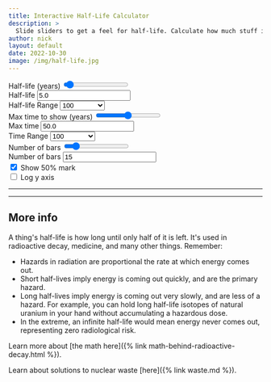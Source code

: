 ```yaml
---
title: Interactive Half-Life Calculator
description: >
  Slide sliders to get a feel for half-life. Calculate how much stuff is left after a few half-lives.
author: nick
layout: default
date: 2022-10-30
image: /img/half-life.jpg
---
```


<div class="row">
<div class="col-12" markdown="1">

<div class="row">
<div class="col-8" markdown="1">
<label for="halflife" class="form-label">Half-life (years)</label>
<input type="range" value="5.0" step="1" min="1" class="form-range" id="halflife">
</div>
<div class="col-2" markdown="1">
<label for="value">Half-life</label>
<input type="input" value="5.0" class="form-control" id="value">
</div>
<div class="col-2">
<label for="hl-range-select">Half-life Range</label>
<select class="form-select" aria-label="Half-life Range" id="hl-range-select">
  <option value="100">100</option>
  <option value="1000">1,000</option>
  <option value="10000">10,000</option>
  <option value="100000">100,000</option>
  <option value="1000000">1,000,000</option>
  <option value="10000000">10,000,000</option>
</select>
</div>
</div>
<div class="row">

<div class="col-3" markdown="1">
<label for="maxtime" class="form-label">Max time to show (years)</label>
<input type="range" value="50.0" min="1" step="1" class="form-range" id="maxtime">
</div>
<div class="col-1" markdown="1">
<label for="maxtime-val">Max time</label>
<input type="input" value="50.0" class="form-control" id="maxtime-val">
</div>
<div class="col-2">
<label for="time-range-select">Time Range</label>
<select class="form-select" aria-label="Time Range" id="time-range-select">
  <option value="100">100</option>
  <option value="1000">1,000</option>
  <option value="10000">10,000</option>
  <option value="100000">100,000</option>
  <option value="1000000">1,000,000</option>
  <option value="10000000">10,000,000</option>
</select>
</div>
<div class="col-2" markdown="1">
<label for="numbars-range" class="form-label">Number of bars</label>
<input type="range" value="15" min="1" step="1" class="form-range" id="numbars-range">
</div>
<div class="col-2" markdown="1">
<label for="numbars-val" class="form-label">Number of bars</label>
<input type="input" value="15" class="form-control" id="numbars-val">
</div>
<div class="col-2" markdown="1">
<!-- disable logx for now b/c bars get misleadingly wide -->
<div class="form-check">
  <input hidden class="form-check-input" type="checkbox" value="" id="logx">
  <label hidden class="form-check-label" for="logx">
    Log x axis
  </label>
</div>
<div class="form-check">
  <input class="form-check-input" type="checkbox" checked value="" id="hlnote">
  <label class="form-check-label" for="hlnote">
    Show 50% mark
  </label>
</div>
<div class="form-check">
  <input class="form-check-input" type="checkbox" value="" id="logy" >
  <label class="form-check-label" for="logy">
    Log y axis
  </label>
</div>
</div>

</div>

<hr/>

<div class="row">
<div class="col-md-12" id='plot'></div>
</div>

<hr/>

## More info

A thing's half-life is how long until only half of it is left. It's used
in radioactive decay, medicine, and many other things. Remember:

* Hazards in radiation are proportional the rate at which energy comes out. 
* Short half-lives imply energy is coming out quickly, and are the primary hazard.
* Long half-lives imply energy is coming out very slowly, and are less
of a hazard. For example, you can hold long half-life isotopes of natural
uranium in your hand without accumulating a hazardous dose.
* In the extreme, an infinite half-life would mean energy never comes out, representing zero radiological risk. 

Learn more about [the math here]({% link math-behind-radioactive-decay.html %}).

Learn about solutions to nuclear waste [here]({% link waste.md %}).

<script src='https://cdn.plot.ly/plotly-2.16.1.min.js'></script>

<script>

let halflife=document.getElementById("halflife");
let number=document.getElementById('value')
let hl_range_select=document.getElementById('hl-range-select')
let maxtime_range=document.getElementById("maxtime");
let maxtime_val=document.getElementById('maxtime-val')
let time_range_select=document.getElementById('time-range-select')
let numbars_range=document.getElementById("numbars-range");
let numbars_val=document.getElementById('numbars-val')
let logx=document.getElementById('logx')
let logy=document.getElementById('logy')
let hlnote=document.getElementById('hlnote')

halflife.addEventListener("input",(e)=>{
    let val = parseFloat(e.target.value);
    if (val<parseFloat(0.0)) {
        return
    }
  number.value=val;
  compute();
})
number.addEventListener("input",(e)=>{
  halflife.value=e.target.value;
  compute();
})
hl_range_select.addEventListener("change",(e)=>{
  halflife.max=e.target.value;
})

maxtime_range.addEventListener("input",(e)=>{
    let val = parseFloat(e.target.value);
    if (val<parseFloat(0.0)) {
        return
    }
  maxtime_val.value=val;
  compute();
})
maxtime_val.addEventListener("input",(e)=>{
  maxtime_range.value=e.target.value;
  compute();
})
time_range_select.addEventListener("change",(e)=>{
  maxtime_range.max=e.target.value;
})

numbars_range.addEventListener("input",(e)=>{
    let val = parseFloat(e.target.value);
    if (val<parseFloat(0.0)) {
        return
    }
  numbars_val.value=val;
  compute();
})
numbars_val.addEventListener("input",(e)=>{
  numbars_range.value=e.target.value;
  compute();
})
logx.addEventListener("input",(e)=>{
  compute();
})
logy.addEventListener("input",(e)=>{
  compute();
})
hlnote.addEventListener("input",(e)=>{
  compute();
})


function compute() {
    let maxtime = Number(maxtime_val.value);
    let initial = 100;
    let numbars = Number(numbars_val.value);
    let halflife = Number(number.value);
    // if they want 10 bars between 0 and 100 years, 
    // then the 10th bar with have index 9, and we need 9/10
    let times = Array.from({length: numbars}, (x, i) => i*maxtime/(numbars-1));
    let times2 = Array.from({length: 50}, (x, i) => i*maxtime/(50-1));
    let dec_const = Math.log(2)/halflife;

    // update line data
    let line_vals = times2.map((time) => initial*Math.exp(-dec_const * time))
    let line = {
        x: times2,
        y: line_vals,
        type: 'scatter',
        showlegend: false,
        marker: {
            "color": "black",
          }
    };
    // update bars data
    let rvals = times.map((time) => initial*Math.exp(-dec_const * time))
    let radioactive = {
        x: times,
        y: rvals,
        text: rvals.map((val) => String(val.toFixed(1))),
        name: 'Still radioactive',
        type: 'bar',
        marker: {
            "color": "firebrick",
            "pattern": {
              "solidity": 0.5
            }
          }
    };
    let decayed = {
        x: times,
        y: times.map((time) => initial*(1-Math.exp(-dec_const * time))),
        name: 'No longer radioactive',
        type: 'bar',
        marker: {
            "color": "burlywood",
            "pattern": {
              "shape": "x",
              "solidity": 0.5
            }
          }
    };

    /*
    if (numbars>30){ 
      // with too many bars the axis label gets too crowded
      // Hmm actually this isn't toggling back to auto when we have
      // lots of bars and performance tanks so we better just leave 
      // autoformatting on for now.
      layout.xaxis.autotick = true;
      layout.xaxis.autorange = true;
      layout.xaxis.dtick = '';
      layout.xaxis.ticks = '';
    } else {
      layout.xaxis.autotick = false;
      layout.xaxis.dtick = (maxtime/numbars);
    }
    */

    let halfpoint;
    if(logy.checked) {
      layout.yaxis.type="log"
      // on log plots the half-way point goofs it up so we have to manually
      // map the annotation
      halfpoint = Math.log10(initial * 0.5)

    }
    else {
      layout.yaxis.type=""
      halfpoint = initial * 0.5
    }
    if(logx.checked) {
      layout.xaxis.type="log"
    }
    else {
      layout.xaxis.type=""
    }

  if (hlnote.checked && halflife<=maxtime) {

    layout.annotations= [
      {
        x: halflife,
        y: halfpoint,
        xref: 'x',
        yref: 'y',
        text: 'Half of the<br>atoms remain',
        showarrow: true,
        font: {
          size: 16,
        },
        arrowhead: 7,
        opacity: 0.8,
        bgcolor: 'white',
        ax: 0,
        ay: -40
      }
    ]
  }
  else {
    layout.annotations=[]
  }

    var data=[line, radioactive, decayed ];
    Plotly.react('plot', data, layout);
    
}


var trace1 = { };
var trace2 = { };
var data = [trace1, trace2];

var layout = {barmode: 'stack', 
  yaxis: {
      type: 'linear', autorange: true ,
      title: { 
      text: 'Number of atoms',
        },
    }, 
  xaxis: { autotick: true, nticks: 10,
  title: {
        text: 'Time (years)', 
  }},
  showlegend: true,
  legend: {
    x: 1,
    xanchor: 'right',
    y: 1,
    font: {
        size: 18,
    },
    orientation: "h",
    bgcolor: 'rgba(255,255,255,0.8)'
  }, 
  autosize: true,
  margin: {
      t: 0
    },
};

var config = {
  'displayModeBar': false
}

Plotly.newPlot('plot', data, layout, config);

window.onresize = function() {
    Plotly.relayout('plot', {})
}

// compute initial values
compute();


</script>

</div>
</div>
